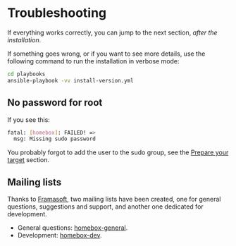 # Troubleshooting

If everything works correctly, you can jump to the next section, _after the installation_.

If something goes wrong, or if you want to see more details, use the following command to run the installation in
verbose mode:

```sh
cd playbooks
ansible-playbook -vv install-version.yml
```

## No password for root

If you see this:

```sh
fatal: [homebox]: FAILED! =>
  msg: Missing sudo password
```

You probably forgot to add the user to the sudo group, see the [Prepare your target](/10-prepare-your-target/) section.

## Mailing lists

Thanks to [Framasoft](https://framasoft.org/), two mailing lists have been created, one for general questions,
suggestions and support, and another one dedicated for development.

- General questions: [homebox-general](https://framalistes.org/sympa/info/homebox-general).
- Development: [homebox-dev](https://framalistes.org/sympa/info/homebox-dev).

